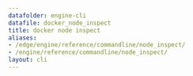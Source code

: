 ```yaml
---
datafolder: engine-cli
datafile: docker_node_inspect
title: docker node inspect
aliases:
- /edge/engine/reference/commandline/node_inspect/
- /engine/reference/commandline/node_inspect/
layout: cli
---
```


<!--
此页面是根据 Docker 源代码自动生成的。如果您想建议更改此处显示的文本，请在 GitHub 上的源代码仓库中打开一个工单或拉取请求：

https://github.com/docker/cli
-->
